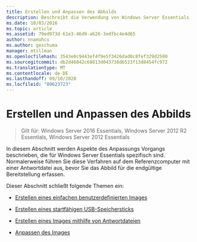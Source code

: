 ```yaml
---
title: Erstellen und Anpassen des Abbilds
description: Beschreibt die Verwendung von Windows Server Essentials
ms.date: 10/03/2016
ms.topic: article
ms.assetid: 79ed973d-61e3-46d9-a626-3edfbc4e4d65
author: nnamuhcs
ms.author: geschuma
manager: mtillman
ms.openlocfilehash: 3543e0c9443ef4f9e5f3426dad0c8fef329d2500
ms.sourcegitcommit: db2d46842c68813d043738d6523f13d8454fc972
ms.translationtype: MT
ms.contentlocale: de-DE
ms.lasthandoff: 09/10/2020
ms.locfileid: "89623723"
---
```

# <a name="creating-and-customizing-the-image"></a>Erstellen und Anpassen des Abbilds

>Gilt für: Windows Server 2016 Essentials, Windows Server 2012 R2 Essentials, Windows Server 2012 Essentials

In diesem Abschnitt werden Aspekte des Anpassungs Vorgangs beschrieben, die für Windows Server Essentials spezifisch sind. Normalerweise führen Sie diese Verfahren auf dem Referenzcomputer mit einer Antwortdatei aus, bevor Sie das Abbild für die endgültige Bereitstellung erfassen.

 Dieser Abschnitt schließt folgende Themen ein:


-   [Erstellen eines einfachen benutzerdefinierten Images](Create-a-Simple-Customized-Image.md)

-   [Erstellen eines startfähigen USB-Speichersticks](Create-a-Bootable-USB-Flash-Drive.md)

-   [Erstellen eines Images mithilfe von Antwortdateien](Create-an-Image-By-Using-Answer-Files.md)

-   [Anpassen des Images](Customize-the-Image.md)

